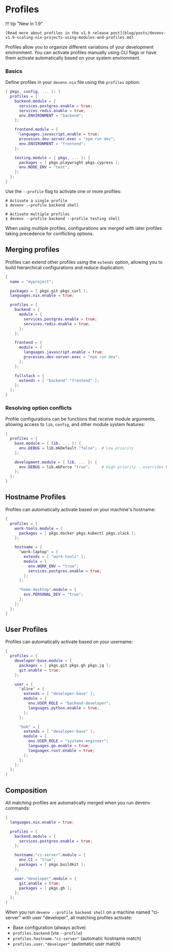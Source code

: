 # Profiles

!!! tip "New in 1.9"

    [Read more about profiles in the v1.9 release post](blog/posts/devenv-v1.9-scaling-nix-projects-using-modules-and-profiles.md)

Profiles allow you to organize different variations of your development environment. You can activate profiles manually using CLI flags or have them activate automatically based on your system environment.

### Basics

Define profiles in your `devenv.nix` file using the `profiles` option:

```nix
{ pkgs, config, ... }: {
  profiles = {
    backend.module = {
      services.postgres.enable = true;
      services.redis.enable = true;
      env.ENVIRONMENT = "backend";
    };

    frontend.module = {
      languages.javascript.enable = true;
      processes.dev-server.exec = "npm run dev";
      env.ENVIRONMENT = "frontend";
    };

    testing.module = { pkgs, ... }: {
      packages = [ pkgs.playwright pkgs.cypress ];
      env.NODE_ENV = "test";
    };
  };
}
```

Use the `--profile` flag to activate one or more profiles:

```shell-session
# Activate a single profile
$ devenv --profile backend shell

# Activate multiple profiles
$ devenv --profile backend --profile testing shell
```

When using multiple profiles, configurations are merged with later profiles taking precedence for conflicting options.

## Merging profiles

Profiles can extend other profiles using the `extends` option, allowing you to build hierarchical configurations and reduce duplication:

```nix
{
  name = "myproject";

  packages = [ pkgs.git pkgs.curl ];
  languages.nix.enable = true;

  profiles = {
    backend = {
      module = {
        services.postgres.enable = true;
        services.redis.enable = true;
      };
    };

    frontend = {
      module = {
        languages.javascript.enable = true;
        processes.dev-server.exec = "npm run dev";
      };
    };

    fullstack = {
      extends = [ "backend" "frontend" ];
    };
  };
}
```

### Resolving option conflicts

Profile configurations can be functions that receive module arguments, allowing access to `lib`, `config`, and other module system features:

```nix
{
  profiles = {
    base.module = { lib, ... }: {
      env.DEBUG = lib.mkDefault "false";  # Low priority
    };

    development.module = { lib, ... }: {
      env.DEBUG = lib.mkForce "true";     # High priority - overrides base
    };
  };
}
```

## Hostname Profiles

Profiles can automatically activate based on your machine's hostname:

```nix
{
  profiles = {
    work-tools.module = {
      packages = [ pkgs.docker pkgs.kubectl pkgs.slack ];
    };

    hostname = {
      "work-laptop" = {
        extends = [ "work-tools" ];
        module = {
          env.WORK_ENV = "true";
          services.postgres.enable = true;
        };
      };

      "home-desktop".module = {
        env.PERSONAL_DEV = "true";
      };
    };
  };
}
```

## User Profiles

Profiles can automatically activate based on your username:

```nix
{
  profiles = {
    developer-base.module = {
      packages = [ pkgs.git pkgs.gh pkgs.jq ];
      git.enable = true;
    };

    user = {
      "alice" = {
        extends = [ "developer-base" ];
        module = {
          env.USER_ROLE = "backend-developer";
          languages.python.enable = true;
        };
      };

      "bob" = {
        extends = [ "developer-base" ];
        module = {
          env.USER_ROLE = "systems-engineer";
          languages.go.enable = true;
          languages.rust.enable = true;
        };
      };
    };
  };
}
```

## Composition

All matching profiles are automatically merged when you run devenv commands:

```nix
{
  languages.nix.enable = true;

  profiles = {
    backend.module = {
      services.postgres.enable = true;
    };

    hostname."ci-server".module = {
      env.CI = "true";
      packages = [ pkgs.buildkit ];
    };

    user."developer".module = {
      git.enable = true;
      packages = [ pkgs.gh ];
    };
  };
}
```

When you run `devenv --profile backend shell` on a machine named "ci-server" with user "developer", all matching profiles activate:

- Base configuration (always active)
- `profiles.backend` (via `--profile`)
- `profiles.hostname."ci-server"` (automatic hostname match)
- `profiles.user."developer"` (automatic user match)
